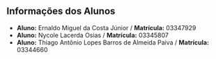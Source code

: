 ## Informações dos Alunos

- **Aluno:** Ernaldo Miguel da Costa Júnior / **Matrícula:** 03347929  
- **Aluno:** Nycole Lacerda Osias / **Matrícula:** 03345807  
- **Aluno:** Thiago Antônio Lopes Barros de Almeida Paiva / **Matrícula:** 03344660

